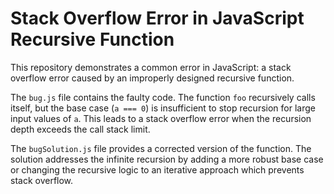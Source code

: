 # Stack Overflow Error in JavaScript Recursive Function

This repository demonstrates a common error in JavaScript: a stack overflow error caused by an improperly designed recursive function.

The `bug.js` file contains the faulty code. The function `foo` recursively calls itself, but the base case (`a === 0`) is insufficient to stop recursion for large input values of `a`. This leads to a stack overflow error when the recursion depth exceeds the call stack limit.

The `bugSolution.js` file provides a corrected version of the function.  The solution addresses the infinite recursion by adding a more robust base case or changing the recursive logic to an iterative approach which prevents stack overflow.